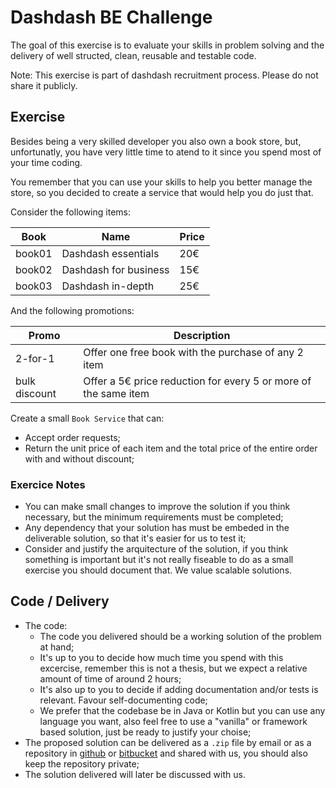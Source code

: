 # Dashdash BE Challenge

The goal of this exercise is to evaluate your skills in problem solving and the delivery
of well structed, clean, reusable and testable code.

Note: This exercise is part of dashdash recruitment process. Please do not share it publicly.

## Exercise

Besides being a very skilled developer you also own a book store, but, unfortunatly, you have very little time to atend to it since you spend
most of your time coding.

You remember that you can use your skills to help you better manage the store,
so you decided to create a service that would help you do just that.

Consider the following items:

| Book | Name | Price
| -- | -- | -- |
| book01 | Dashdash essentials | 20€
| book02 | Dashdash for business | 15€
| book03 | Dashdash in-depth | 25€

And the following promotions:

| Promo | Description
| -- | -- |
| 2-for-1 | Offer one free book with the purchase of any 2 item
| bulk discount | Offer a 5€ price reduction for every 5 or more of the same item

Create a small `Book Service` that can:

* Accept order requests;
* Return the unit price of each item and the total price of the entire order with and without discount;

### Exercice Notes

* You can make small changes to improve the solution if you think necessary, but the minimum requirements must be completed;
* Any dependency that your solution has must be embeded in the deliverable solution, so that it's easier for us to test it;
* Consider and justify the arquitecture of the solution, if you think something is important but it's not really fiseable to do as a small exercise you should document that. We value scalable solutions.

## Code / Delivery

* The code:
  * The code you delivered should be a working solution of the problem at hand;
  * It's up to you to decide how much time you spend with this excercise, remember this is not a thesis, but we expect a relative amount of time of around 2 hours;
  * It's also up to you to decide if adding documentation and/or tests is relevant. Favour self-documenting code;
  * We prefer that the codebase be in Java or Kotlin but you can use any language you want, also feel free to use a "vanilla" or framework based solution, just be ready to justify your choise;
* The proposed solution can be delivered as a `.zip` file by email or as a repository 
  in [github](github.com) or [bitbucket](bitbucket.org) and shared with us, you should also keep the repository private;
* The solution delivered will later be discussed with us.